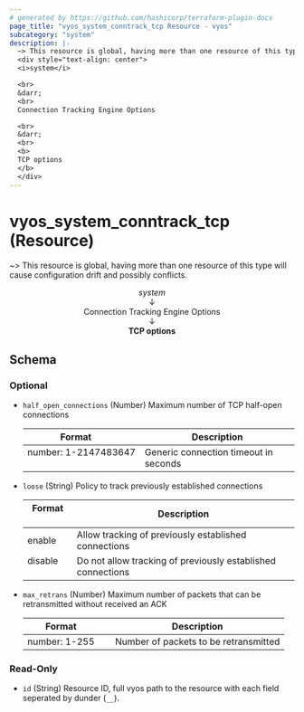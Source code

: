 ```yaml
---
# generated by https://github.com/hashicorp/terraform-plugin-docs
page_title: "vyos_system_conntrack_tcp Resource - vyos"
subcategory: "system"
description: |-
  ~> This resource is global, having more than one resource of this type will cause configuration drift and possibly conflicts.
  <div style="text-align: center">
  <i>system</i>

  <br>
  &darr;
  <br>
  Connection Tracking Engine Options

  <br>
  &darr;
  <br>
  <b>
  TCP options
  </b>
  </div>
---
```


# vyos_system_conntrack_tcp (Resource)

~> This resource is global, having more than one resource of this type will cause configuration drift and possibly conflicts.

<div style="text-align: center">
<i>system</i>

<br>
&darr;
<br>
Connection Tracking Engine Options

<br>
&darr;
<br>
<b>
TCP options
</b>
</div>



<!-- schema generated by tfplugindocs -->
## Schema

### Optional

- `half_open_connections` (Number) Maximum number of TCP half-open connections

    |  Format &emsp; | Description  |
    |----------|---------------|
    |  number: 1-2147483647  &emsp; |  Generic connection timeout in seconds  |
- `loose` (String) Policy to track previously established connections

    |  Format &emsp; | Description  |
    |----------|---------------|
    |  enable  &emsp; |  Allow tracking of previously established connections  |
    |  disable  &emsp; |  Do not allow tracking of previously established connections  |
- `max_retrans` (Number) Maximum number of packets that can be retransmitted without received an ACK

    |  Format &emsp; | Description  |
    |----------|---------------|
    |  number: 1-255  &emsp; |  Number of packets to be retransmitted  |

### Read-Only

- `id` (String) Resource ID, full vyos path to the resource with each field seperated by dunder (`__`).
